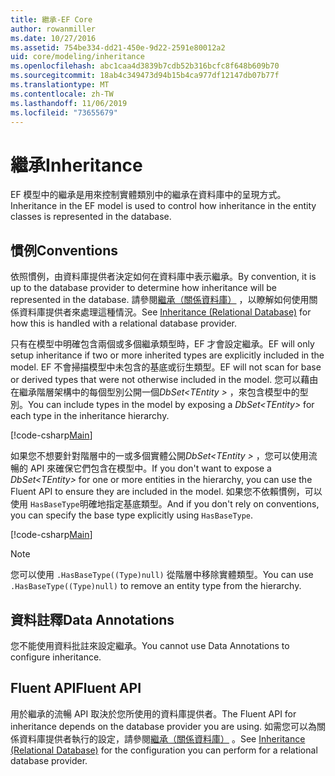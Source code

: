 ```yaml
---
title: 繼承-EF Core
author: rowanmiller
ms.date: 10/27/2016
ms.assetid: 754be334-dd21-450e-9d22-2591e80012a2
uid: core/modeling/inheritance
ms.openlocfilehash: abc1caa4d3839b7cdb52b316bcfc8f648b609b70
ms.sourcegitcommit: 18ab4c349473d94b15b4ca977df12147db07b77f
ms.translationtype: MT
ms.contentlocale: zh-TW
ms.lasthandoff: 11/06/2019
ms.locfileid: "73655679"
---
```

# <a name="inheritance"></a><span data-ttu-id="b38ac-102">繼承</span><span class="sxs-lookup"><span data-stu-id="b38ac-102">Inheritance</span></span>

<span data-ttu-id="b38ac-103">EF 模型中的繼承是用來控制實體類別中的繼承在資料庫中的呈現方式。</span><span class="sxs-lookup"><span data-stu-id="b38ac-103">Inheritance in the EF model is used to control how inheritance in the entity classes is represented in the database.</span></span>

## <a name="conventions"></a><span data-ttu-id="b38ac-104">慣例</span><span class="sxs-lookup"><span data-stu-id="b38ac-104">Conventions</span></span>

<span data-ttu-id="b38ac-105">依照慣例，由資料庫提供者決定如何在資料庫中表示繼承。</span><span class="sxs-lookup"><span data-stu-id="b38ac-105">By convention, it is up to the database provider to determine how inheritance will be represented in the database.</span></span> <span data-ttu-id="b38ac-106">請參閱[繼承（關係資料庫）](relational/inheritance.md) ，以瞭解如何使用關係資料庫提供者來處理這種情況。</span><span class="sxs-lookup"><span data-stu-id="b38ac-106">See [Inheritance (Relational Database)](relational/inheritance.md) for how this is handled with a relational database provider.</span></span>

<span data-ttu-id="b38ac-107">只有在模型中明確包含兩個或多個繼承類型時，EF 才會設定繼承。</span><span class="sxs-lookup"><span data-stu-id="b38ac-107">EF will only setup inheritance if two or more inherited types are explicitly included in the model.</span></span> <span data-ttu-id="b38ac-108">EF 不會掃描模型中未包含的基底或衍生類型。</span><span class="sxs-lookup"><span data-stu-id="b38ac-108">EF will not scan for base or derived types that were not otherwise included in the model.</span></span> <span data-ttu-id="b38ac-109">您可以藉由在繼承階層架構中的每個型別公開一個*DbSet\<TEntity >* ，來包含模型中的型別。</span><span class="sxs-lookup"><span data-stu-id="b38ac-109">You can include types in the model by exposing a *DbSet\<TEntity>* for each type in the inheritance hierarchy.</span></span>

[!code-csharp[Main](../../../samples/core/Modeling/Conventions/InheritanceDbSets.cs?highlight=3-4&name=Model)]

<span data-ttu-id="b38ac-110">如果您不想要針對階層中的一或多個實體公開*DbSet\<TEntity >* ，您可以使用流暢的 API 來確保它們包含在模型中。</span><span class="sxs-lookup"><span data-stu-id="b38ac-110">If you don't want to expose a *DbSet\<TEntity>* for one or more entities in the hierarchy, you can use the Fluent API to ensure they are included in the model.</span></span>
<span data-ttu-id="b38ac-111">如果您不依賴慣例，可以使用 `HasBaseType`明確地指定基底類型。</span><span class="sxs-lookup"><span data-stu-id="b38ac-111">And if you don't rely on conventions, you can specify the base type explicitly using `HasBaseType`.</span></span>

[!code-csharp[Main](../../../samples/core/Modeling/Conventions/InheritanceModelBuilder.cs?highlight=7&name=Context)]

> [!NOTE]
> <span data-ttu-id="b38ac-112">您可以使用 `.HasBaseType((Type)null)` 從階層中移除實體類型。</span><span class="sxs-lookup"><span data-stu-id="b38ac-112">You can use `.HasBaseType((Type)null)` to remove an entity type from the hierarchy.</span></span>

## <a name="data-annotations"></a><span data-ttu-id="b38ac-113">資料註釋</span><span class="sxs-lookup"><span data-stu-id="b38ac-113">Data Annotations</span></span>

<span data-ttu-id="b38ac-114">您不能使用資料批註來設定繼承。</span><span class="sxs-lookup"><span data-stu-id="b38ac-114">You cannot use Data Annotations to configure inheritance.</span></span>

## <a name="fluent-api"></a><span data-ttu-id="b38ac-115">Fluent API</span><span class="sxs-lookup"><span data-stu-id="b38ac-115">Fluent API</span></span>

<span data-ttu-id="b38ac-116">用於繼承的流暢 API 取決於您所使用的資料庫提供者。</span><span class="sxs-lookup"><span data-stu-id="b38ac-116">The Fluent API for inheritance depends on the database provider you are using.</span></span> <span data-ttu-id="b38ac-117">如需您可以為關係資料庫提供者執行的設定，請參閱[繼承（關係資料庫）](relational/inheritance.md) 。</span><span class="sxs-lookup"><span data-stu-id="b38ac-117">See [Inheritance (Relational Database)](relational/inheritance.md) for the configuration you can perform for a relational database provider.</span></span>
